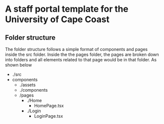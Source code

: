 # A staff portal template for the University of Cape Coast

## Folder structure
The folder structure follows a simple format of components and pages inside the src folder. Inside the the pages folder, the pages are broken down into folders and all elements related to that page would be in that folder. As shown below

- ./src
- components
  - ./assets
  - ./components
  - /pages 
    - ./Home
        - HomePage.tsx
    - ./Login
        - LoginPage.tsx


